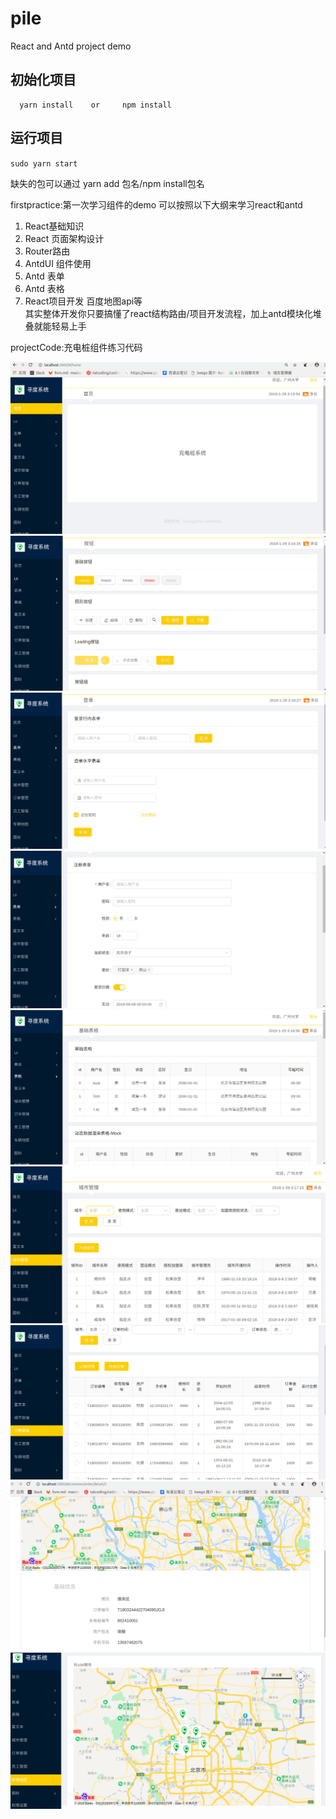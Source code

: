 # pile
React and Antd  project demo 
## 初始化项目

```
  yarn install    or     npm install
``` 

## 运行项目

`sudo yarn start`

缺失的包可以通过  yarn add  包名/npm install包名

firstpractice:第一次学习组件的demo
可以按照以下大纲来学习react和antd
1. React基础知识
2. React 页面架构设计
3. Router路由
4. AntdUI 组件使用
5. Antd 表单
6. Antd 表格
7. React项目开发 百度地图api等  
其实整体开发你只要搞懂了react结构路由/项目开发流程，加上antd模块化堆叠就能轻易上手

projectCode:充电桩组件练习代码

![1](https://github.com/xingyushu/pile/blob/master/image-folder/1.png)
![2](https://github.com/xingyushu/pile/blob/master/image-folder/2.png)
![3](https://github.com/xingyushu/pile/blob/master/image-folder/3.png)
![4](https://github.com/xingyushu/pile/blob/master/image-folder/4.png)
![5](https://github.com/xingyushu/pile/blob/master/image-folder/5.png)
![6](https://github.com/xingyushu/pile/blob/master/image-folder/6.png)
![7](https://github.com/xingyushu/pile/blob/master/image-folder/7.png)
![8](https://github.com/xingyushu/pile/blob/master/image-folder/8.png)
![9](https://github.com/xingyushu/pile/blob/master/image-folder/9.png)


